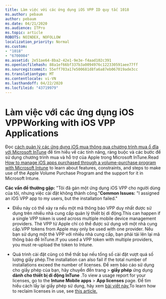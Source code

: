 ```yaml
---
title: Làm việc với các ứng dụng iOS VPP ID quy tắc 1018
ms.author: pebaum
author: pebaum
ms.date: 04/21/2020
ms.audience: ITPro
ms.topic: article
ROBOTS: NOINDEX, NOFOLLOW
localization_priority: Normal
ms.custom:
- "1018"
- "6700004"
ms.assetid: 2e51ae64-8ba2-42e1-9e3e-f4aad102c391
ms.openlocfilehash: 88a1ef66bf337b3a0094976c122330591aee77ff
ms.sourcegitcommit: 55eff703a17e500681d8fa6a87eb067019ade3cc
ms.translationtype: MT
ms.contentlocale: vi-VN
ms.lasthandoff: 04/22/2020
ms.locfileid: "43719979"
---
```

# <a name="working-with-ios-vpp-applications"></a><span data-ttu-id="7fa15-102">Làm việc với các ứng dụng iOS VPP</span><span class="sxs-lookup"><span data-stu-id="7fa15-102">Working with iOS VPP Applications</span></span>

<span data-ttu-id="7fa15-103">Đọc [cách quản lý các ứng dụng iOS mua thông qua chương trình mua ổ đĩa với Microsoft InTune](https://docs.microsoft.com/intune/vpp-apps-ios) để tìm hiểu về các tính năng, ràng buộc và các bước để sử dụng chương trình mua và hỗ trợ của Apple trong Microsoft InTune.</span><span class="sxs-lookup"><span data-stu-id="7fa15-103">Read [How to manage iOS apps purchased through a volume-purchase program with Microsoft Intune](https://docs.microsoft.com/intune/vpp-apps-ios) to learn about features, constraints, and steps to make use of the Apple Volume Purchase Program and the support for it in Microsoft Intune.</span></span>
  
 <span data-ttu-id="7fa15-104">**Các vấn đề thường gặp:** "Tôi đã gán một ứng dụng iOS VPP cho người dùng của tôi, nhưng việc cài đặt không thành công."</span><span class="sxs-lookup"><span data-stu-id="7fa15-104">**Common Issues:** "I assigned an iOS VPP app to my users, but the installation failed."</span></span>
  
- <span data-ttu-id="7fa15-105">Điều này có thể xảy ra nếu một mã thông báo VPP duy nhất được sử dụng trên nhiều nhà cung cấp quản lý thiết bị di động.</span><span class="sxs-lookup"><span data-stu-id="7fa15-105">This can happen if a single VPP token is used across multiple mobile device management providers.</span></span> <span data-ttu-id="7fa15-106">Thẻ VPP từ Apple chỉ có thể được sử dụng với một nhà cung cấp.</span><span class="sxs-lookup"><span data-stu-id="7fa15-106">VPP tokens from Apple may only be used with one provider.</span></span> <span data-ttu-id="7fa15-107">Nếu bạn sử dụng một thẻ VPP với nhiều nhà cung cấp, bạn phải tải lên lại mã thông báo để InTune.</span><span class="sxs-lookup"><span data-stu-id="7fa15-107">If you used a VPP token with multiple providers, you must re-upload the token to Intune.</span></span>

- <span data-ttu-id="7fa15-108">Quá trình cài đặt cũng có thể thất bại nếu tổng số cài đặt vượt quá số lượng giấy phép.</span><span class="sxs-lookup"><span data-stu-id="7fa15-108">The installation can also fail if the total number of installations exceed the number of licenses.</span></span> <span data-ttu-id="7fa15-109">Để xem báo cáo sử dụng cho giấy phép của bạn, hãy chuyển đến trang \> **giấy phép** ứng dụng **dành cho thiết bị di động InTune** .</span><span class="sxs-lookup"><span data-stu-id="7fa15-109">To view a usage report for your licenses, go to the **Intune Mobile apps** \> **App licenses** page.</span></span> <span data-ttu-id="7fa15-110">Để tìm hiểu cách lấy lại giấy phép sử dụng, hãy xem [bài viết này.](https://docs.microsoft.com/intune/vpp-apps-ios#revoking-app-licenses-and-deleting-tokens)</span><span class="sxs-lookup"><span data-stu-id="7fa15-110">To learn how to reclaim licenses in use, see [this article.](https://docs.microsoft.com/intune/vpp-apps-ios#revoking-app-licenses-and-deleting-tokens)</span></span>
